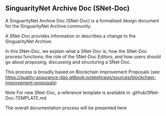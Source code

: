 ## SinguarityNet Archive Doc (SNet-Doc)

A SinguarityNet Archive Doc (SNet-Doc) is a formalised design document for the SinguarityNet Archive community. 

A SNet-Doc provides information or describes a change to the SinguarityNet Archive. 

In this SNet-Doc, we explain what a SNet-Doc is; how the SNet-Doc process functions; the role of the SNet-Doc Editors; and how users should go about proposing, discussing and structuring a SNet-Doc.

This process is broadly based on Blockchain Improvement Proposals (see https://quality-assurance-dao.gitbook.io/ekphrasis/sources/blockchain-improvement-proposals)

Note For new SNet-Doc, a reference template is available in .github/SNet-Doc-TEMPLATE.md

The overall documentation process will be presented here

